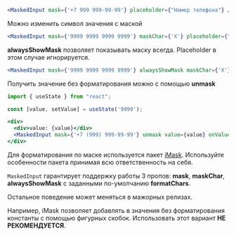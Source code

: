 ```jsx harmony
<MaskedInput mask={'+7 999 999-99-99'} placeholder={"Номер телефона"} />
```

Можно изменить символ значения с маской
```jsx harmony
<MaskedInput mask={'9999 9999 9999 9999'} maskChar={'X'} placeholder={"Номер карты"}  />
```

**alwaysShowMask** позволяет показывать маску всегда. Placeholder в этом случае игнорируется.
```jsx harmony
<MaskedInput mask={'9999 9999 9999 9999'} alwaysShowMask maskChar={'X'} placeholder={"Номер карты"} />
```

Получить значение без форматирования можно с помощью **unmask**
```jsx harmony
import { useState } from "react";

const [value, setValue] = useState('9999');

<div>
  <div>value: {value}</div>
  <MaskedInput mask={'+7 (999) 999-99-99'} unmask value={value} onValueChange={setValue} />
</div>
```

Для форматирования по маске используется пакет [iMask](https://imask.js.org/). Используйте особенности пакета принимая всю ответственность на себя.

`MaskedInput` гарантирует поддержку работы 3 пропов:  **mask**, **maskChar**, **alwaysShowMask** с заданными по-умолчанию **formatChars**.

Остальное поведение может меняться в мажорных релизах.

Например, iMask позволяет добавлять в значения без форматирования константы с помощью фигурных скобок. Использовать этот вариант **НЕ РЕКОМЕНДУЕТСЯ**.
